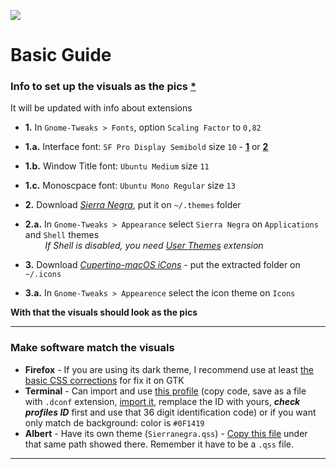 ![](https://i.imgur.com/CQz3D2g.png)  
# Basic Guide  
### Info to set up the visuals as the pics [*](https://imgur.com/a/hOpkPr4)
It will be updated with info about extensions

+ **1.** In `Gnome-Tweaks > Fonts`, option `Scaling Factor` to `0,82`
+ **1.a.** Interface font: `SF Pro Display Semibold` size `10` - [**1**](https://github.com/sahibjotsaggu/San-Francisco-Pro-Fonts/blob/master/SF-Pro-Display-Semibold.otf) or [**2**](https://git.teobit.ru/altera/alteraQwars/blob/cded838d7de52d289595d6d36dea40463598ba40/source/San%20Francisco%20Pro/Fonts/SF-Pro-Display-Semibold.ttf)
+ **1.b.** Window Title font: `Ubuntu Medium` size `11`
+ **1.c.** Monoscpace font: `Ubuntu Mono Regular` size `13`
  
    
+ **2.** Download [*Sierra Negra*](https://github.com/thepante/setup/releases/download/0.3/Sierranegra.zip), put it on `~/.themes` folder
+ **2.a.** In `Gnome-Tweaks > Appearance` select `Sierra Negra` on `Applications` and `Shell` themes  
&nbsp;&nbsp;&nbsp;&nbsp;&nbsp;&nbsp;&nbsp; *If Shell is disabled, you need [User Themes](https://extensions.gnome.org/extension/19/user-themes/) extension*
+ **3.** Download [*Cupertino-macOS iCons*](https://github.com/USBA/Cupertino-macOS-iCons/releases) - put the extracted folder on `~/.icons`
+ **3.a.** In `Gnome-Tweaks > Appearence` select the icon theme on `Icons`


**With that the visuals should look as the pics**


---


### Make software match the visuals
+ **Firefox** - If you are using its dark theme, I recommend use at least [the basic CSS corrections](https://github.com/thepante/setup/tree/master/.mozilla/firefox/X.default/chrome-option2) for fix it on GTK  
+ **Terminal** - Can import and use [this profile](https://raw.githubusercontent.com/thepante/setup/master/gterminal-sierranegra.dconf) (copy code, save as a file with `.dconf` extension, [import it](https://raw.githubusercontent.com/thepante/setup/master/gterminal-sierranegra-readme), remplace the ID with yours, ***check profiles ID*** first and use that 36 digit identification code) or if you want only match de background: color is `#0F1419`
+ **Albert** - Have its own theme (`Sierranegra.qss`) - [Copy this file](https://github.com/thepante/setup/blob/master/.local/share/albert/org.albert.extension.externalextensions/themes/Sierranegra.qss) under that same path showed there. Remember it have to be a `.qss` file.

---
